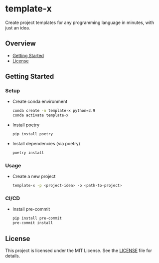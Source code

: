 # template-x

Create project templates for any programming language in minutes, with just an idea.

## Overview

- [Getting Started](#getting-started)
- [License](#license)

## Getting Started

### Setup

- Create conda environment

  ```bash
  conda create -n template-x python=3.9
  conda activate template-x
  ```

- Install poetry

  ```bash
  pip install poetry
  ```

- Install dependencies (via poetry)

  ```bash
  poetry install
  ```

### Usage

- Create a new project

  ```bash
  template-x -p <project-idea> -o <path-to-project>
  ```

### CI/CD

- Install pre-commit

  ```bash
  pip install pre-commit
  pre-commit install
  ```

## License

This project is licensed under the MIT License. See the [LICENSE](./LICENSE) file for details.
